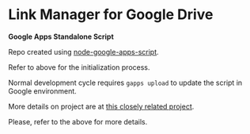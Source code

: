 # Link Manager for Google Drive
**Google Apps Standalone Script**

Repo created using [node-google-apps-script](https://github.com/danthareja/node-google-apps-script).

Refer to above for the initialization process.

Normal development cycle requires `gapps upload` to update the script in
Google environment.

More details on project are at [this closely related project](https://github.com/OleksiyRudenko/gd-linkman).

Please, refer to the above for more details.
